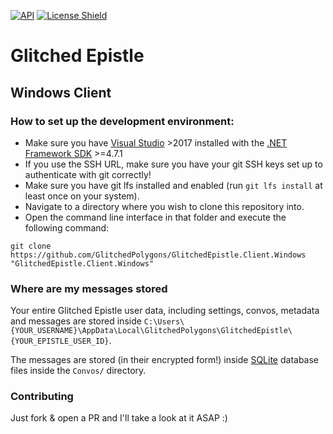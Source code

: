 [![API](https://img.shields.io/badge/api-docs-informational.svg)](https://glitchedpolygons.github.io/GlitchedEpistle.Client.Windows)
[![License Shield](https://img.shields.io/badge/license-GPLv3-brightgreen)](https://github.com/GlitchedPolygons/GlitchedEpistle.Client.Windows/blob/master/LICENSE)

# Glitched Epistle
## Windows Client

### How to set up the development environment:

* Make sure you have [Visual Studio](https://visualstudio.microsoft.com/) >2017 installed with the [.NET Framework SDK](https://dotnet.microsoft.com/download/visual-studio-sdks) >=4.7.1
* If you use the SSH URL, make sure you have your git SSH keys set up to authenticate with git correctly!
* Make sure you have git lfs installed and enabled (run `git lfs install` at least once on your system).
* Navigate to a directory where you wish to clone this repository into.
* Open the command line interface in that folder and execute the following command:
```
git clone https://github.com/GlitchedPolygons/GlitchedEpistle.Client.Windows "GlitchedEpistle.Client.Windows"
```

### Where are my messages stored

Your entire Glitched Epistle user data, including settings, convos, metadata and messages are stored inside `C:\Users\{YOUR_USERNAME}\AppData\Local\GlitchedPolygons\GlitchedEpistle\{YOUR_EPISTLE_USER_ID}`. 

The messages are stored (in their encrypted form!) inside [SQLite](https://sqlite.org) database files inside the `Convos/` directory.

### Contributing
Just fork & open a PR and I'll take a look at it ASAP :)
